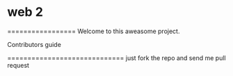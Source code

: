 <h1>web 2</h1>
=================
Welcome to this aweasome project.

Contributors guide

=============================
just fork the repo and send me pull request
